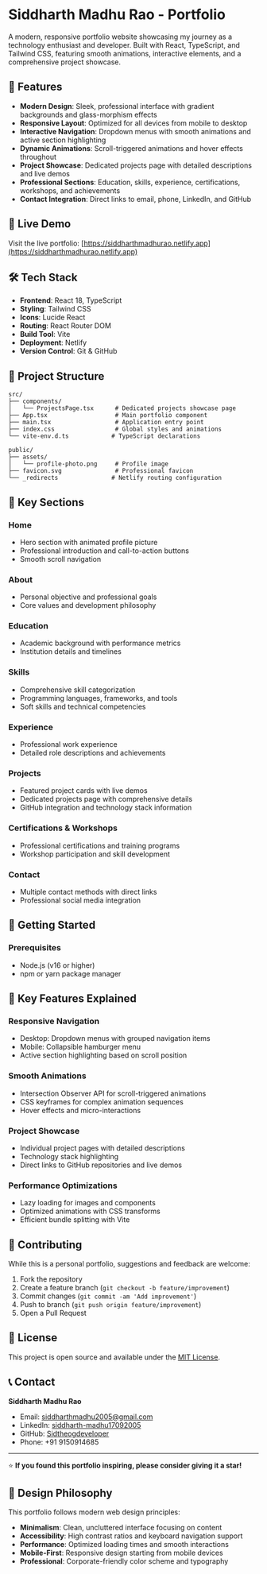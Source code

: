 # Siddharth Madhu Rao - Portfolio

A modern, responsive portfolio website showcasing my journey as a technology enthusiast and developer. Built with React, TypeScript, and Tailwind CSS, featuring smooth animations, interactive elements, and a comprehensive project showcase.

## 🌟 Features

- **Modern Design**: Sleek, professional interface with gradient backgrounds and glass-morphism effects
- **Responsive Layout**: Optimized for all devices from mobile to desktop
- **Interactive Navigation**: Dropdown menus with smooth animations and active section highlighting
- **Dynamic Animations**: Scroll-triggered animations and hover effects throughout
- **Project Showcase**: Dedicated projects page with detailed descriptions and live demos
- **Professional Sections**: Education, skills, experience, certifications, workshops, and achievements
- **Contact Integration**: Direct links to email, phone, LinkedIn, and GitHub

## 🚀 Live Demo

Visit the live portfolio: [https://siddharthmadhurao.netlify.app](https://siddharthmadhurao.netlify.app)

## 🛠️ Tech Stack

- **Frontend**: React 18, TypeScript
- **Styling**: Tailwind CSS
- **Icons**: Lucide React
- **Routing**: React Router DOM
- **Build Tool**: Vite
- **Deployment**: Netlify
- **Version Control**: Git & GitHub

## 📁 Project Structure

```
src/
├── components/
│   └── ProjectsPage.tsx      # Dedicated projects showcase page
├── App.tsx                   # Main portfolio component
├── main.tsx                  # Application entry point
├── index.css                 # Global styles and animations
└── vite-env.d.ts            # TypeScript declarations

public/
├── assets/
│   └── profile-photo.png     # Profile image
├── favicon.svg               # Professional favicon
└── _redirects               # Netlify routing configuration
```

## 🎨 Key Sections

### Home
- Hero section with animated profile picture
- Professional introduction and call-to-action buttons
- Smooth scroll navigation

### About
- Personal objective and professional goals
- Core values and development philosophy

### Education
- Academic background with performance metrics
- Institution details and timelines

### Skills
- Comprehensive skill categorization
- Programming languages, frameworks, and tools
- Soft skills and technical competencies

### Experience
- Professional work experience
- Detailed role descriptions and achievements

### Projects
- Featured project cards with live demos
- Dedicated projects page with comprehensive details
- GitHub integration and technology stack information

### Certifications & Workshops
- Professional certifications and training programs
- Workshop participation and skill development

### Contact
- Multiple contact methods with direct links
- Professional social media integration

## 🚀 Getting Started

### Prerequisites
- Node.js (v16 or higher)
- npm or yarn package manager

## 🎯 Key Features Explained

### Responsive Navigation
- Desktop: Dropdown menus with grouped navigation items
- Mobile: Collapsible hamburger menu
- Active section highlighting based on scroll position

### Smooth Animations
- Intersection Observer API for scroll-triggered animations
- CSS keyframes for complex animation sequences
- Hover effects and micro-interactions

### Project Showcase
- Individual project pages with detailed descriptions
- Technology stack highlighting
- Direct links to GitHub repositories and live demos

### Performance Optimizations
- Lazy loading for images and components
- Optimized animations with CSS transforms
- Efficient bundle splitting with Vite

## 🤝 Contributing

While this is a personal portfolio, suggestions and feedback are welcome:

1. Fork the repository
2. Create a feature branch (`git checkout -b feature/improvement`)
3. Commit changes (`git commit -am 'Add improvement'`)
4. Push to branch (`git push origin feature/improvement`)
5. Open a Pull Request

## 📄 License

This project is open source and available under the [MIT License](LICENSE).

## 📞 Contact

**Siddharth Madhu Rao**
- Email: [siddharthmadhu2005@gmail.com](mailto:siddharthmadhu2005@gmail.com)
- LinkedIn: [siddharth-madhu17092005](https://www.linkedin.com/in/siddharth-madhu17092005/)
- GitHub: [Sidtheogdeveloper](https://github.com/Sidtheogdeveloper)
- Phone: +91 9150914685

---

⭐ **If you found this portfolio inspiring, please consider giving it a star!**
## 🎨 Design Philosophy

This portfolio follows modern web design principles:
- **Minimalism**: Clean, uncluttered interface focusing on content
- **Accessibility**: High contrast ratios and keyboard navigation support
- **Performance**: Optimized loading times and smooth interactions
- **Mobile-First**: Responsive design starting from mobile devices
- **Professional**: Corporate-friendly color scheme and typography
